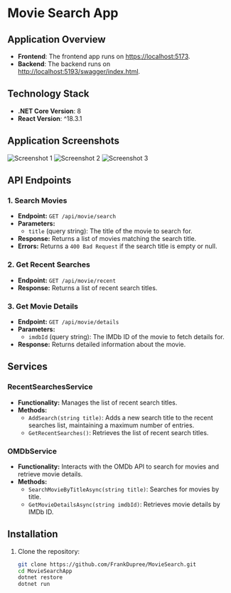 # Movie Search App

## Application Overview

- **Frontend**: The frontend app runs on [https://localhost:5173](https://localhost:5173).
- **Backend**: The backend runs on [http://localhost:5193/swagger/index.html](http://localhost:5193/swagger/index.html).

## Technology Stack

- **.NET Core Version**: 8
- **React Version**: ^18.3.1


## Application Screenshots

![Screenshot 1](https://github.com/user-attachments/assets/ce2ba8bb-2494-46e0-b269-cbcd63d27e51)
![Screenshot 2](https://github.com/user-attachments/assets/e1cb48fc-ade7-43c3-9e9d-1887fe52861f)
![Screenshot 3](https://github.com/user-attachments/assets/e4c76c09-6867-4677-954c-d55c90dbff9c)

## API Endpoints

### 1. Search Movies

- **Endpoint:** `GET /api/movie/search`
- **Parameters:** 
  - `title` (query string): The title of the movie to search for.
- **Response:** Returns a list of movies matching the search title.
- **Errors:** Returns a `400 Bad Request` if the search title is empty or null.

### 2. Get Recent Searches

- **Endpoint:** `GET /api/movie/recent`
- **Response:** Returns a list of recent search titles.

### 3. Get Movie Details

- **Endpoint:** `GET /api/movie/details`
- **Parameters:**
  - `imdbId` (query string): The IMDb ID of the movie to fetch details for.
- **Response:** Returns detailed information about the movie.

## Services

### RecentSearchesService

- **Functionality:** Manages the list of recent search titles.
- **Methods:**
  - `AddSearch(string title)`: Adds a new search title to the recent searches list, maintaining a maximum number of entries.
  - `GetRecentSearches()`: Retrieves the list of recent search titles.

### OMDbService

- **Functionality:** Interacts with the OMDb API to search for movies and retrieve movie details.
- **Methods:**
  - `SearchMovieByTitleAsync(string title)`: Searches for movies by title.
  - `GetMovieDetailsAsync(string imdbId)`: Retrieves movie details by IMDb ID.

## Installation

1. Clone the repository:
   ```bash
   git clone https://github.com/FrankDupree/MovieSearch.git
   cd MovieSearchApp
   dotnet restore
   dotnet run

